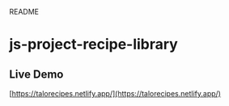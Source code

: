 README
# js-project-recipe-library

## Live Demo
[https://talorecipes.netlify.app/](https://talorecipes.netlify.app/)

